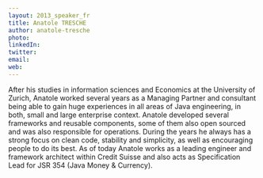 ```yaml
---
layout: 2013_speaker_fr
title: Anatole TRESCHE
author: anatole-tresche
photo: 
linkedIn: 
twitter: 
email: 
web: 
---
```


After his studies in information sciences and Economics at the University of Zurich, Anatole worked several years as a Managing Partner and consultant being able to gain huge experiences in all areas of Java engineering, in both, small and large enterprise context. Anatole developed several frameworks and reusable components, some of them also open sourced and was also responsible for operations. During the years he always has a strong focus on clean code, stability and simplicity, as well as encouraging people to do its best. As of today Anatole works as a leading engineer and framework architect within Credit Suisse and also acts as Specification Lead for JSR 354 (Java Money & Currency).